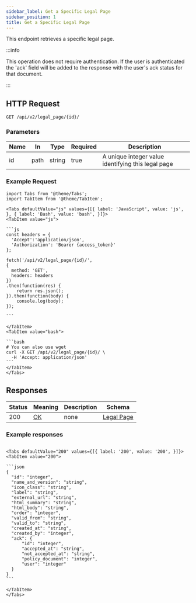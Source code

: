 ```yaml
---
sidebar_label: Get a Specific Legal Page
sidebar_position: 1
title: Get a Specific Legal Page
---
```


This endpoint retrieves a specific legal page.

:::info

This operation does not require authentication.
If the user is authenticated the 'ack' field will be added to the response with the user's ack status for that document.

:::

## HTTP Request

`GET /api/v2/legal_page/{id}/`

### Parameters

| Name | In   | Type   | Required | Description                                        |
|------|------|--------|----------|----------------------------------------------------|
| id   | path | string | true     | A unique integer value identifying this legal page |

### Example Request

````mdx-code-block
import Tabs from '@theme/Tabs';
import TabItem from '@theme/TabItem';

<Tabs defaultValue="js" values={[{ label: 'JavaScript', value: 'js', }, { label: 'Bash', value: 'bash', }]}>
<TabItem value="js">

```js
const headers = {
  'Accept':'application/json',
  'Authorization': 'Bearer {access_token}'
};

fetch('/api/v2/legal_page/{id}/',
{
  method: 'GET',
  headers: headers
})
.then(function(res) {
    return res.json();
}).then(function(body) {
    console.log(body);
});

```

</TabItem>
<TabItem value="bash">

```bash
# You can also use wget
curl -X GET /api/v2/legal_page/{id}/ \
  -H 'Accept: application/json'
```
</TabItem>
</Tabs>
````

## Responses

| Status | Meaning                                                 | Description | Schema                                                 |
|--------|---------------------------------------------------------|-------------|--------------------------------------------------------|
| 200    | [OK](https://tools.ietf.org/html/rfc7231#section-6.3.1) | none        | [Legal Page](/docs/apireference/v2/schemas/legal_page) |

### Example responses

````mdx-code-block

<Tabs defaultValue="200" values={[{ label: '200', value: '200', }]}>
<TabItem value="200">

```json
{
  "id": "integer",
  "name_and_version": "string",
  "icon_class": "string",
  "label": "string",
  "external_url": "string",
  "html_summary": "string",
  "html_body": "string",
  "order": "integer",
  "valid_from": "string",
  "valid_to": "string",
  "created_at": "string",
  "created_by": "integer",
  "ack": {
      "id": "integer",
      "accepted_at": "string",
      "not_accepted_at": "string",
      "policy_document": "integer",
      "user": "integer"
  }      
}
```

</TabItem>
</Tabs>
````




